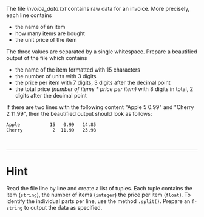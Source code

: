 The file *invoice_data.txt* contains raw data for an invoice. More precisely, each line contains

- the name of an item
- how many items are bought
- the unit price of the item

The three values are separated by a single whitespace. Prepare a beautified output of the file which contains

- the name of the item formatted with 15 characters
- the number of units with 3 digits
- the price per item with 7 digits, 3 digits after the decimal point
- the total price *(number of items * price per item)* with 8 digits in total, 2 digits after the decimal point

If there are two lines with the following content "Apple 5 0.99" and "Cherry 2 11.99", then the beautified output should
look as follows:

    Apple           15   0.99   14.85
    Cherry           2  11.99   23.98

<br/>

---

# Hint
Read the file line by line and create a list of tuples. Each tuple contains the item (`string`), the number of items
(`integer`) the price per item (`float`). To identify the individual parts per line, use the method `.split()`. Prepare
an `f-string` to output the data as specified.